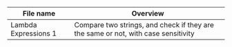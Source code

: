 File name | Overview
----------|----------
Lambda Expressions 1 | Compare two strings, and check if they are the same or not, with case sensitivity

